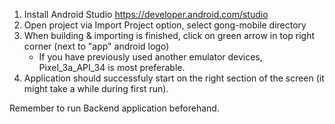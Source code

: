 1. Install Android Studio https://developer.android.com/studio
2. Open project via Import Project option, select gong-mobile directory
3. When building & importing is finished, click on green arrow in top right corner (next to "app" android logo)
    - If you have previously used another emulator devices, Pixel_3a_API_34 is most preferable.
4. Application should successfuly start on the right section of the screen (it might take a while during first run).

Remember to run Backend application beforehand.